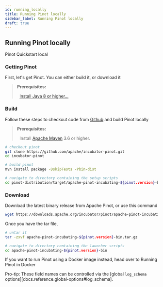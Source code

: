 ```yaml
---
id: running_locally
title: Running Pinot locally
sidebar_label: Running Pinot locally
draft: true
---
```


## Running Pinot locally

Pinot Quickstart local

### Getting Pinot

First, let's get Pinot. You can either build it, or download it

> <b>Prerequisites:</b> <br/> <p>&nbsp; <a href="https://linuxize.com/post/install-java-on-ubuntu-18-04/#installing-openjdk-8" target="_blank">Install Java 8 or higher...</a> </p>

### Build

Follow these steps to checkout code from [Github](https://github.com/apache/incubator-pinot) and build Pinot locally

> <b>Prerequisites:</b> <br/> <p>&nbsp; Install <a href="https://maven.apache.org/install.html" target="_blank">Apache Maven</a>  3.6 or higher. </p>

```bash
# checkout pinot
git clone https://github.com/apache/incubator-pinot.git
cd incubator-pinot

# build pinot
mvn install package -DskipTests -Pbin-dist

# navigate to directory containing the setup scripts
cd pinot-distribution/target/apache-pinot-incubating-${pinot.version}-bin/apache-pinot-incubating-${pinot.version}-bin
```

### Download

Download the latest binary release from Apache Pinot, or use this command

```bash
wget https://downloads.apache.org/incubator/pinot/apache-pinot-incubating-${pinot.version}/apache-pinot-incubating-${pinot.version}-bin.tar.gz
```

Once you have the tar file,

```bash
# untar it
tar -zxvf apache-pinot-incubating-${pinot.version}-bin.tar.gz

# navigate to directory containing the launcher scripts
cd apache-pinot-incubating-${pinot.version}-bin
```

If you want to run Pinot using a Docker image instead, head over to Running Pinot in Docker

<Alert type="info">

Pro-tip: These field names can be controlled via the
[global `log_schema` options][docs.reference.global-options#log_schema].

</Alert>
